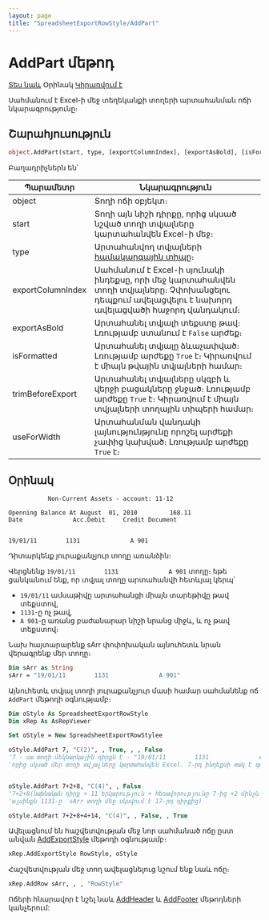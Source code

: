 ```yaml
---
layout: page
title: "SpreadsheetExportRowStyle/AddPart"
---
```


# AddPart մեթոդ

[Տես նաև](../SpreadsheetExportRowStyle.md) Օրինակ [Կիրառվում է](../SpreadsheetExportRowStyle.md)

Սահմանում է Excel-ի մեջ տեղեկանքի տողերի արտահանման ոճի նկարագրությունը։


## Շարահյուսություն

``` vb
object.AddPart(start, type, [exportColumnIndex], [exportAsBold], [isFormatted], [trimBeforeExport], [useForWidth])
```

Բաղադրիչներն են՝

| Պարամետր | Նկարագրություն |
|--|--|
| object | Տողի ոճի օբյեկտ։ |
| start | Տողի այն նիշի դիրքը, որից սկսած նշված տողի տվյալները կարտահանվեն Excel-ի մեջ։ |
| type | Արտահանվող տվյալների [համակարգային տիպը](../../types.md)։ |
| exportColumnIndex | Սահմանում է Excel-ի սյունակի ինդեքսը, որի մեջ կարտահանվեն տողի տվյալները։ Չփոխանցելու դեպքում ավելացվելու է նախորդ ավելացվածի հաջորդ վանդակում։ |
| exportAsBold | Արտահանել տվյալի տեքստը թավ։ Լռությամբ ստանում է `False` արժեք։ |
| isFormatted | Արտահանել տվյալը ձևաչափված։ Լռությամբ արժեքը `True` է։ Կիրառվում է միայն թվային տվյալների համար։ |
| trimBeforeExport | Արտահանել տվյալները սկզբի և վերջի բացակները ջնջած։ Լռությամբ արժեքը `True` է։ Կիրառվում է միայն տվյալների տողային տիպերի համար։ |
| useForWidth | Արտահանման վանդակի լայնությունթյունը որոշել արժեքի չափից կախված։ Լռությամբ արժեքը `True` է։ |

## Օրինակ

```
           Non-Current Assets - account: 11-12

Openning Balance At August  01, 2010         168.11
Date              Acc.Debit     Credit Document 


19/01/11        1131              A 901        
```

Դիտարկենք յուրաքանչյուր տողը առանձին։

Վերցնենք `19/01/11        1131              A 901` տողը։ 
եթե ցանկանում ենք, որ տվյալ տողը արտահանվի հետևյալ կերպ՝  
* `19/01/11` ամսաթիվը արտահանցի միայն տարեթիվը թավ տեքստով,  
* `1131`-ը ոչ թավ,  
* `A 901`-ը առանց բաժանարար նիշի նրանց միջև, և ոչ թավ տեքստով։

Նախ հայտարարենք sArr փոփոխական այնուհետև նրան վերագրենք մեր տողը։

``` vb
Dim sArr as String  
sArr = "19/01/11        1131              A 901"
```

Այնուհետև տվյալ տողի յուրաքանչյուր մասի համար սահմանենք ոճ `AddPart` մեթոդի օգնությամբ։ 

``` vb
Dim oStyle As SpreadsheetExportRowStyle
Dim xRep As AsRepViewer

Set oStyle = New SpreadsheetExportRowStylee

oStyle.AddPart 7, "C(2)", , True, , , False  
'7 - սա տողի մեկնարկային դիրքն է - "19/01/11        1131              A 901", 
'որից սկսած մեր տողի տվյալները կարտահանվեն Excel. 7-րդ ինդեքսի տակ է գտնվում "1" նիշը։ 


oStyle.AddPart 7+2+8, "C(4)", , False 
'7+2+8(նախնական դիրք + 11 երկարություն + հեռավորությունը 7-ից +2 մինչև 1131, 
'այսինքն 1131-ը  sArr տողի մեջ սկսվում է 17-րդ դիրքից)  

oStyle.AddPart 7+2+8+4+14, "C(4)", , False, , True
```

Ավելացնում են հաշվետվության մեջ նոր սահմանած ոճը ըստ անվան [AddExportStyle](../AsRepViewer/AddExportStyle.md) մեթոդի օգնությամբ։

``` vb
xRep.AddExportStyle RowStyle, oStyle
```

Հաշվետվության մեջ տող ավելացնելուց նշում ենք նաև ոճը։

``` vb
xRep.AddRow sArr, , , "RowStyle" 
```

Ոճերի հնարավոր է նշել նաև [AddHeader](../AsRepViewer/AddHeader.md) և [AddFooter](../AsRepViewer/AddFooter.md) մեթոդների կանչերում:
